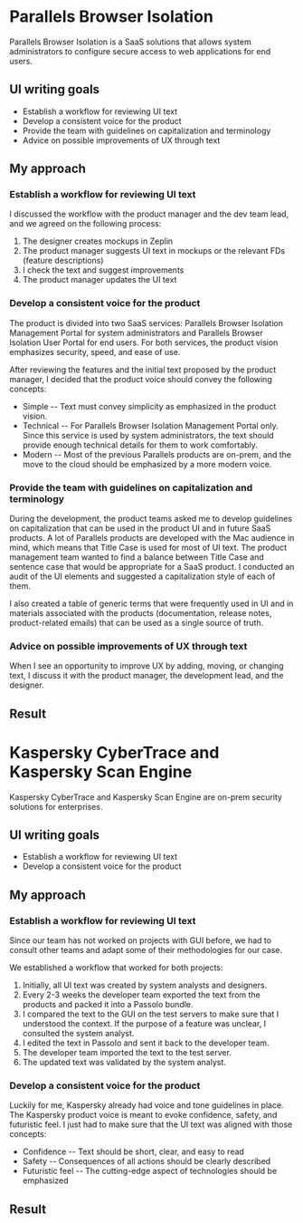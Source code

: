 # Parallels Browser Isolation

Parallels Browser Isolation is a SaaS solutions that allows system administrators to configure secure access to web applications for end users.


## UI writing goals

- Establish a workflow for reviewing UI text
- Develop a consistent voice for the product
- Provide the team with guidelines on capitalization and terminology
- Advice on possible improvements of UX through text


## My approach

### Establish a workflow for reviewing UI text

I discussed the workflow with the product manager and the dev team lead, and we agreed on the following process:

1. The designer creates mockups in Zeplin
2. The product manager suggests UI text in mockups or the relevant FDs (feature descriptions) 
3. I check the text and suggest improvements
4. The product manager updates the UI text

### Develop a consistent voice for the product

The product is divided into two SaaS services: Parallels Browser Isolation Management Portal for system administrators and Parallels Browser Isolation User Portal for end users. For both services, the product vision emphasizes security, speed, and ease of use. 

After reviewing the features and the initial text proposed by the product manager, I decided that the product voice should convey the following concepts:

- Simple -- Text must convey simplicity as emphasized in the product vision.
- Technical -- For Parallels Browser Isolation Management Portal only. Since this service is used by system administrators, the text should provide enough technical details for them to work comfortably.
- Modern -- Most of the previous Parallels products are on-prem, and the move to the cloud should be emphasized by a more modern voice.


### Provide the team with guidelines on capitalization and terminology

During the development, the product teams asked me to develop guidelines on capitalization that can be used in the product UI and in future SaaS products. A lot of Parallels products are developed with the Mac audience in mind, which means that Title Case is used for most of UI text. The product management team wanted to find a balance between Title Case and sentence case that would be appropriate for a SaaS product. I conducted an audit of the UI elements and suggested a capitalization style of each of them.

I also created a table of generic terms that were frequently used in UI and in materials associated with the products (documentation, release notes, product-related emails) that can be used as a single source of truth.


### Advice on possible improvements of UX through text

When I see an opportunity to improve UX by adding, moving, or changing text, I discuss it with the product manager, the development lead, and the designer. 


## Result








# Kaspersky CyberTrace and Kaspersky Scan Engine

Kaspersky CyberTrace and Kaspersky Scan Engine are on-prem security solutions for enterprises. 

## UI writing goals

- Establish a workflow for reviewing UI text
- Develop a consistent voice for the product

## My approach
### Establish a workflow for reviewing UI text

Since our team has not worked on projects with GUI before, we had to consult other teams and adapt some of their methodologies for our case. 

We established a workflow that worked for both projects:
1. Initially, all UI text was created by system analysts and designers.
2. Every 2-3 weeks the developer team exported the text from the products and packed it into a Passolo bundle.
3. I compared the text to the GUI on the test servers to make sure that I understood the context. If the purpose of a feature was unclear, I consulted the system analyst.
4. I edited the text in Passolo and sent it back to the developer team.
5. The developer team imported the text to the test server.
6. The updated text was validated by the system analyst.
### Develop a consistent voice for the product

Luckily for me, Kaspersky already had voice and tone guidelines in place. The Kaspersky product voice is meant to evoke confidence, safety, and futuristic feel. I just had to make sure that the UI text was aligned with those concepts:
- Confidence -- Text should be short, clear, and easy to read  
- Safety -- Consequences of all actions should be clearly described
- Futuristic feel -- The cutting-edge aspect of technologies should be emphasized


## Result

